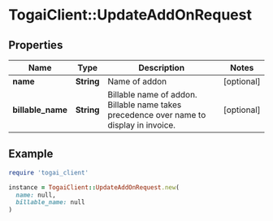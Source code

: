 # TogaiClient::UpdateAddOnRequest

## Properties

| Name | Type | Description | Notes |
| ---- | ---- | ----------- | ----- |
| **name** | **String** | Name of addon | [optional] |
| **billable_name** | **String** | Billable name of addon. Billable name takes precedence over name to display in invoice. | [optional] |

## Example

```ruby
require 'togai_client'

instance = TogaiClient::UpdateAddOnRequest.new(
  name: null,
  billable_name: null
)
```

